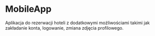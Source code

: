 # MobileApp
Aplikacja do rezerwacji hoteli z dodatkowymi możliwościami takimi jak zakładanie konta, logowanie, zmiana zdjęcia profilowego. 
